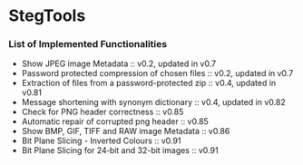# StegTools

### List of Implemented Functionalities

 - Show JPEG image Metadata                                     :: v0.2, updated in v0.7
 - Password protected compression of chosen files               :: v0.2, updated in v0.7
 - Extraction of files from a password-protected zip            :: v0.4, updated in v0.81
 - Message shortening with synonym dictionary                   :: v0.4, updated in v0.82
 - Check for PNG header correctness                             :: v0.85
 - Automatic repair of corrupted png header                     :: v0.85
 - Show BMP, GIF, TIFF and RAW image Metadata                   :: v0.86
 - Bit Plane Slicing - Inverted Colours                         :: v0.91
 - Bit Plane Slicing for 24‑bit and 32-bit images               :: v0.91